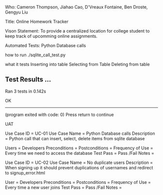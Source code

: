 Who: Cameron Thompson, Jiahao Cao, D'Vreaux Fontaine, Ben Droste, Gengyu Liu

Title: Online Homework Tracker

Vison Statement: To provide a centralized location for college student to keep track of upcomming online assignments.

Automated Tests:
Python Database calls

how to run
./sqlite_call_test.py

what it tests
Inserting into table
Selecting from Table
Deleting from table

Test Results
...
----------------------------------------------------------------------
Ran 3 tests in 0.142s

OK


------------------
(program exited with code: 0)
Press return to continue


UAT

Use Case ID = UC-01
Use Case Name = Python Database calls
Description = Python call that can insert, select, delete items from sqlite database

Users = Developers
Preconditions = 
Postconditions = 
Frequency of Use = Every time we need to access the database
Test Pass = Pass /Fail
Notes = 

Use Case ID = UC-02
Use Case Name = No duplicate users
Description = When signing up it should prevent duplications of usernames and redirect to signup_error.html

User = Developers
Preconditions =
Postconditions =
Frequency of Use = Every time a new user joins
Test Pass = Pass /Fail
Notes =
